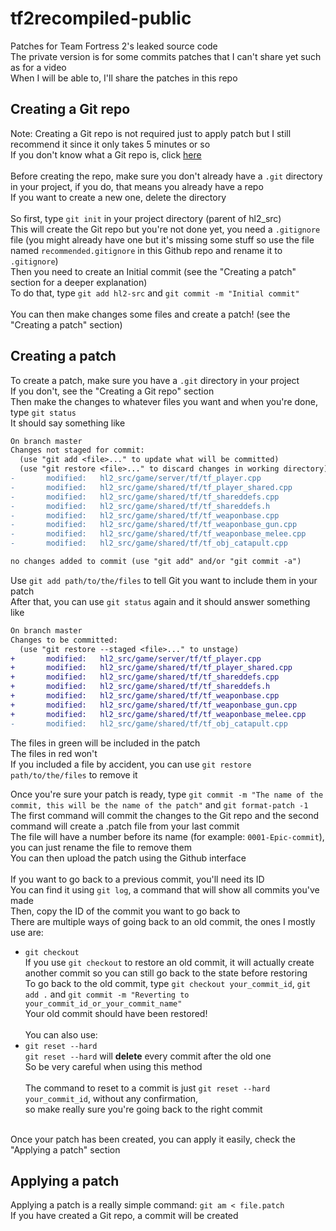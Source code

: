 # tf2recompiled-public
Patches for Team Fortress 2's leaked source code <br>
The private version is for some commits patches that I can't share yet such as for a video <br>
When I will be able to, I'll share the patches in this repo <br>

## Creating a Git repo
Note: Creating a Git repo is not required just to apply patch but I still recommend it since it only takes 5 minutes or so <br>
If you don't know what a Git repo is, click <a href="https://www.youtube.com/watch?v=hwP7WQkmECE&ab_channel=Fireship">here</a> <br>
<br>
Before creating the repo, make sure you don't already have a `.git` directory in your project, if you do, that means you already have a repo <br>
If you want to create a new one, delete the directory <br>
<br>
So first, type `git init` in your project directory (parent of hl2_src) <br>
This will create the Git repo but you're not done yet, you need a `.gitignore` file (you might already have one but it's missing some stuff so use the file named `recommended.gitignore` in this Github repo and rename it to `.gitignore`) <br>
Then you need to create an Initial commit (see the "Creating a patch" section for a deeper explanation) <br>
To do that, type `git add hl2-src` and `git commit -m "Initial commit"` <br>
<br>
You can then make changes some files and create a patch! (see the "Creating a patch" section) <br>

## Creating a patch
To create a patch, make sure you have a `.git` directory in your project <br>
If you don't, see the "Creating a Git repo" section <br>
Then make the changes to whatever files you want and when you're done, type `git status` <br>
It should say something like <br>
```diff
On branch master
Changes not staged for commit:
  (use "git add <file>..." to update what will be committed)
  (use "git restore <file>..." to discard changes in working directory)
-       modified:   hl2_src/game/server/tf/tf_player.cpp
-       modified:   hl2_src/game/shared/tf/tf_player_shared.cpp
-       modified:   hl2_src/game/shared/tf/tf_shareddefs.cpp
-       modified:   hl2_src/game/shared/tf/tf_shareddefs.h
-       modified:   hl2_src/game/shared/tf/tf_weaponbase.cpp
-       modified:   hl2_src/game/shared/tf/tf_weaponbase_gun.cpp
-       modified:   hl2_src/game/shared/tf/tf_weaponbase_melee.cpp
-       modified:   hl2_src/game/shared/tf/tf_obj_catapult.cpp

no changes added to commit (use "git add" and/or "git commit -a")
```
Use `git add path/to/the/files` to tell Git you want to include them in your patch <br>
After that, you can use `git status` again and it should answer something like <br>
```diff
On branch master
Changes to be committed:
  (use "git restore --staged <file>..." to unstage)
+       modified:   hl2_src/game/server/tf/tf_player.cpp
+       modified:   hl2_src/game/shared/tf/tf_player_shared.cpp
+       modified:   hl2_src/game/shared/tf/tf_shareddefs.cpp
+       modified:   hl2_src/game/shared/tf/tf_shareddefs.h
+       modified:   hl2_src/game/shared/tf/tf_weaponbase.cpp
+       modified:   hl2_src/game/shared/tf/tf_weaponbase_gun.cpp
+       modified:   hl2_src/game/shared/tf/tf_weaponbase_melee.cpp
-       modified:   hl2_src/game/shared/tf/tf_obj_catapult.cpp
```
The files in green will be included in the patch <br>
The files in red won't <br>
If you included a file by accident, you can use `git restore path/to/the/files` to remove it <br>

Once you're sure your patch is ready, type `git commit -m "The name of the commit, this will be the name of the patch"` and `git format-patch -1` <br>
The first command will commit the changes to the Git repo and the second command will create a .patch file from your last commit <br>
The file will have a number before its name (for example: `0001-Epic-commit`), you can just rename the file to remove them <br>
You can then upload the patch using the Github interface <br>
<br>
If you want to go back to a previous commit, you'll need its ID <br>
You can find it using `git log`, a command that will show all commits you've made <br>
Then, copy the ID of the commit you want to go back to <br>
There are multiple ways of going back to an old commit, the ones I mostly use are: <br>
- `git checkout` <br>
  If you use `git checkout` to restore an old commit, it will actually create another commit so you can still go back to the state before restoring <br>
  To go back to the old commit, type `git checkout your_commit_id`, `git add .` and `git commit -m "Reverting to your_commit_id_or_your_commit_name"` <br>
  Your old commit should have been restored! <br>
  <br>
  You can also use:
  <br>
- `git reset --hard` <br>
  `git reset --hard` will <b>delete</b> every commit after the old one <br>
  So be very careful when using this method <br>
  <br>
  The command to reset to a commit is just `git reset --hard your_commit_id`, without any confirmation, <br>
  so make really sure you're going back to the right commit <br>
<br>
Once your patch has been created, you can apply it easily, check the "Applying a patch" section <br>

## Applying a patch
Applying a patch is a really simple command: `git am < file.patch` <br>
If you have created a Git repo, a commit will be created
